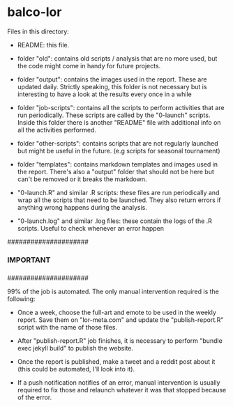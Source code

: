 # balco-lor

Files in this directory:

- README: this file.

- folder "old": contains old scripts / analysis that are no more used, but the code might come in handy for future projects.

- folder "output": contains the images used in the report. These are updated daily. Strictly speaking, this folder is not necessary but is interesting to have a look at the results every once in a while

- folder "job-scripts": contains all the scripts to perform activities that are run periodically. These scripts are called by the "0-launch" scripts. Inside this folder there is another "README" file with additional info on all the activities performed.

- folder "other-scripts": contains scripts that are not regularly launched but might be useful in the future. (e.g scripts for seasonal tournament)

- folder "templates": contains markdown templates and images used in the report. There's also a "output" folder that should not be here but can't be removed or it breaks the markdown.

- "0-launch.R" and similar .R scripts: these files are run periodically and wrap all the scripts that need to be launched. They also return errors if anything wrong happens during the analysis.

- "0-launch.log" and similar .log files: these contain the logs of the .R scripts. Useful to check whenever an error happen

#####################
###               ###
###   IMPORTANT   ###
###               ###
#####################

99% of the job is automated. The only manual intervention required is the following:

- Once a week, choose the full-art and emote to be used in the weekly report. Save them on "lor-meta.com" and update the "publish-report.R" script with the name of those files.

- After "publish-report.R" job finishes, it is necessary to perform "bundle exec jekyll build" to publish the website.

- Once the report is published, make a tweet and a reddit post about it (this could be automated, I'll look into it).

- If a push notification notifies of an error, manual intervention is usually required to fix those and relaunch whatever it was that stopped because of the error.
